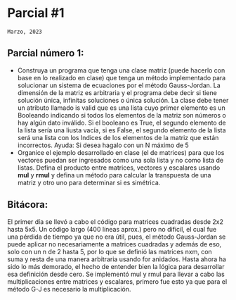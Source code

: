 # Parcial \#1
`Marzo, 2023`
## Parcial número 1:
- Construya un programa que tenga una clase matriz (puede hacerlo con base en lo realizado en clase) que tenga un método implementado para 
solucionar un sistema de ecuaciones por el método Gauss-Jordan. La dimensión de la matriz es arbitraria y el programa debe decir si tiene 
solución única, infinitas soluciones o única solución. La clase debe tener un atributo llamado is valid que es una lista cuyo primer elemento 
es un Booleando indicando si todos los elementos de la matriz son números o hay algún dato inválido. Si el booleano es True, el segundo elemento 
de la lista sería una liusta vacía, si es False, el segundo elemento de la lista será una lista con los Indices de los elementos de la matriz 
que están incorrectos. Ayuda: Si desea hagalo con un N máximo de 5
- Organice el ejemplo desarrollado en clase (el de matrices) para que los vectores puedan ser ingresados como una sola lista y no como lista de listas.
Defina el producto entre matrices, vectores y escalares usando __mul__ y __rmul__ y defina un método para calcular la transpuesta de una matriz y otro uno para
determinar si es simétrica.
## Bitácora:
El primer día se llevó a cabo el código para matrices cuadradas desde 2x2 hasta 5x5. Un código largo (400 líneas aprox.) pero no difícil, el cual fue una pérdida de tiempo ya que no era útil, pues, el método Gauss-Jordan se puede aplicar no necesariamente a matrices cuadradas y además de eso, solo con un n de 2 hasta 5, por lo que se definió las matrices nxm, con suma y resta de una manera arbitraria usando for anidados. Hasta ahora ha sido lo más demorado, el hecho de entender bien la lógica para desarrollar esa definición desde cero.
Se implementó mul y rmul para llevar a cabo las multiplicaciones entre matrices y escalares, primero fue esto ya que para el método G-J es necesario la multiplicación.